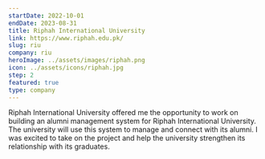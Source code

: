 ```yaml
---
startDate: 2022-10-01
endDate: 2023-08-31
title: Riphah International University
link: https://www.riphah.edu.pk/
slug: riu
company: riu
heroImage: ../assets/images/riphah.png
icon: ../assets/icons/riphah.jpg
step: 2
featured: true
type: company
---
```


Riphah International University offered me the opportunity to work on building an alumni management system for Riphah International University. The university will use this system to manage and connect with its alumni. I was excited to take on the project and help the university strengthen its relationship with its graduates.
